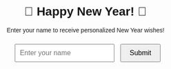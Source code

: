 <!DOCTYPE html>
<html lang="en">
<head>
  <meta charset="UTF-8">
  <meta name="viewport" content="width=device-width, initial-scale=1.0">
  <title>New Year Wishes</title>
  <style>
    body {
      font-family: Arial, sans-serif;
      text-align: center;
      padding: 20px;
    }
    input {
      padding: 10px;
      margin: 10px;
      font-size: 16px;
    }
    button {
      padding: 10px 20px;
      font-size: 16px;
    }
  </style>
</head>
<body>
  <h1>🎉 Happy New Year! 🎉</h1>
  <p>Enter your name to receive personalized New Year wishes!</p>
  <form id="wishForm">
    <input type="text" id="name" placeholder="Enter your name" required>
    <button type="submit">Submit</button>
  </form>
  <div id="response" style="margin-top: 20px;"></div>

  <script>
    document.getElementById("wishForm").addEventListener("submit", function (e) {
      e.preventDefault();
      const name = document.getElementById("name").value;
      
      // Save name using fetch API or send to the server
      fetch('https://your-server-link.com/save', {
        method: 'POST',
        headers: { 'Content-Type': 'application/json' },
        body: JSON.stringify({ name })
      }).then(response => response.json())
        .then(data => {
          document.getElementById("response").innerHTML = `Thank you, ${name}! Your New Year wish has been saved! 🎉`;
        }).catch(error => {
          document.getElementById("response").innerHTML = `Oops, something went wrong. Please try again.`;
          console.error(error);
        });
    });
  </script>
</body>
</html>
